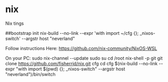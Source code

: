 # nix
Nix tings


##bootstrap init
nix-build --no-link --expr 'with import ~/cfg {}; _nixos-switch' --argstr host "neverland"


Follow instructions Here:
https://github.com/nix-community/NixOS-WSL

On your PC:
sudo nix-channel --update
sudo su
cd /root
nix-shell -p git
git clone https://github.com/fisherrjd/nix.git cfg
cd cfg
$(nix-build --no-link --expr "with import $(pwd) {}; _nixos-switch" --argstr host "neverland")/bin/switch

